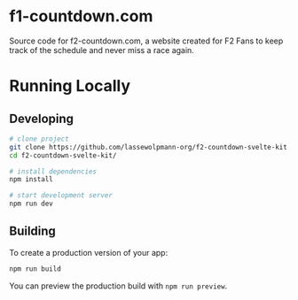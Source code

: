 # f1-countdown.com

Source code for f2-countdown.com, a website created for F2 Fans to keep track of the schedule and never miss a race again.  

# Running Locally

## Developing
```bash
# clone project
git clone https://github.com/lassewolpmann-org/f2-countdown-svelte-kit.git
cd f2-countdown-svelte-kit/

# install dependencies
npm install

# start development server
npm run dev
```

## Building
To create a production version of your app:

```bash
npm run build
```

You can preview the production build with `npm run preview`.